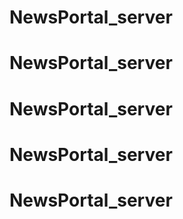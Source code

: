 # NewsPortal_server
# NewsPortal_server
# NewsPortal_server
# NewsPortal_server
# NewsPortal_server
